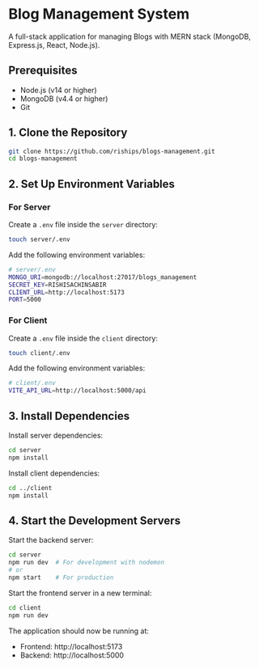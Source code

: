 # Blog Management System

A full-stack application for managing Blogs with MERN stack (MongoDB, Express.js, React, Node.js).

## Prerequisites

- Node.js (v14 or higher)
- MongoDB (v4.4 or higher)
- Git

## 1. Clone the Repository
```sh
git clone https://github.com/riships/blogs-management.git
cd blogs-management
```

## 2. Set Up Environment Variables

### For Server
Create a `.env` file inside the `server` directory:
```sh
touch server/.env
```

Add the following environment variables:
```sh
# server/.env
MONGO_URI=mongodb://localhost:27017/blogs_management
SECRET_KEY=RISHISACHINSABIR
CLIENT_URL=http://localhost:5173
PORT=5000
```

### For Client
Create a `.env` file inside the `client` directory:
```sh
touch client/.env
```

Add the following environment variables:
```sh
# client/.env
VITE_API_URL=http://localhost:5000/api
```

## 3. Install Dependencies

Install server dependencies:
```sh
cd server
npm install
```

Install client dependencies:
```sh
cd ../client
npm install
```

## 4. Start the Development Servers

Start the backend server:
```sh
cd server
npm run dev  # For development with nodemon
# or
npm start    # For production
```

Start the frontend server in a new terminal:
```sh
cd client
npm run dev
```

The application should now be running at:
- Frontend: http://localhost:5173
- Backend: http://localhost:5000
